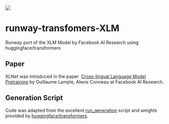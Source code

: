 <a href="https://open-app.runwayml.com/?model=sree_harsha/XLM" target="_blank"><img src="https://open-app.runwayml.com/gh-badge.svg" /></a>

# runway-transfomers-XLM
Runway port of the XLM Model by Facebook AI Research using huggingface/transformers

## Paper
XLNet was introduced in the paper ​ [Cross-lingual Language Model Pretraining](https://arxiv.org/abs/1901.07291) by ​Guillaume Lample, Alexis Conneau at Facebook AI Research.

## Generation Script
Code was adapted from the excellent [run_generation](https://github.com/huggingface/transformers/blob/master/examples/run_generation.py) script and weights provided by  [huggingface/transformers](https://github.com/huggingface/transformers).